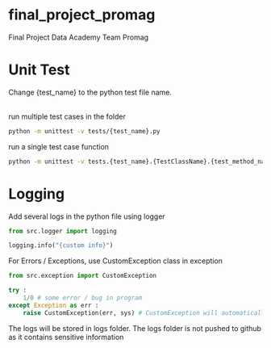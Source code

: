 # final_project_promag
Final Project Data Academy Team Promag

# Unit Test
Change {test_name} to the python test file name. <br><br>

run multiple test cases in the folder
```bash
python -m unittest -v tests/{test_name}.py
```

run a single test case function 
```bash
python -m unittest -v tests.{test_name}.{TestClassName}.{test_method_name}
```

# Logging

Add several logs in the python file using logger
```python
from src.logger import logging

logging.info("{custom info}")
```

For Errors / Exceptions, use CustomException class in exception
```python
from src.exception import CustomException

try :
    1/0 # some error / bug in program
except Exception as err :
    raise CustomException(err, sys) # CustomException will automatically store the error information inside logs folder
```

The logs will be stored in logs folder. The logs folder is not pushed to github as it contains sensitive information

